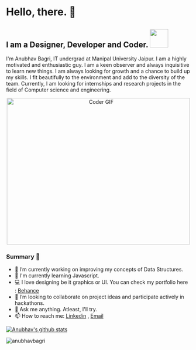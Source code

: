 # Hello, there. 👋
<!--- [![Twitter Badge](https://img.shields.io/badge/-@oyebagri-1ca0f1?style=flat-square&labelColor=1ca0f1&logo=twitter&logoColor=white&link=https://twitter.com/oyebagri)](https://twitter.com/oyebagri) [![Linkedin Badge](https://img.shields.io/badge/-AnubhavBagri-blue?style=flat-square&logo=Linkedin&logoColor=white&link=https://www.linkedin.com/in/anubhav-bagri-72a662190/)](https://www.linkedin.com/in/anubhav-bagri-72a662190/)
[![Gmail Badge](https://img.shields.io/badge/-anubhavbagri01@gmail.com-c14438?style=flat-square&logo=Gmail&logoColor=white&link=mailto:anubhavbagri01@gmail.com)](mailto:anubhavbagri01@gmail.com) -->

## I am a Designer, Developer and Coder. <img src="https://media.giphy.com/media/h741oEMnAUIILdX0kU/giphy.gif" width="50">

I'm Anubhav Bagri, IT undergrad at Manipal University Jaipur. I am a highly motivated and enthusiastic guy. I am a keen observer and always inquisitive to learn new things. I am always looking for growth and a chance to build up my skills. I fit beautifully to the environment and add to the diversity of the team. Currently, I am looking for internships and research projects in the field of Computer science and engineering.

<p  align="center"><img src="https://media.giphy.com/media/SWoSkN6DxTszqIKEqv/giphy.gif" alt="Coder GIF" width="500" height="400">

### Summary 👨‍
- 🔭 I’m currently working on improving my concepts of Data Structures.
- 🌱 I'm currently learning Javascript.
- 💻 I love designing be it graphics or UI. You can check my portfolio here : [Behance](https://www.behance.net/anubhavbagri)
- 👯 I’m looking to collaborate on project ideas and participate actively in hackathons.
- 💬 Ask me anything. Atleast, I'll try. 
- 📫 How to reach me: [Linkedin](https://www.linkedin.com/in/anubhav-bagri-72a662190/) , [Email](mailto:anubhavbagri01@gmail.com)

<!--- ![](https://github-readme-stats.vercel.app/api?username=anubhavbagri&show_icons=true)  -->
<a href="https://github.com/anubhavbagri">
 <img align="center" src="https://github-readme-stats.vercel.app/api?username=anubhavbagri&show_icons=true&theme=dracula&line_height=27" alt="Anubhav's github stats"/>
</a>
<!--- ![Visitor Badge](https://visitor-badge.laobi.icu/badge?page_id=anubhavbagri.anubhavbagri) -->

<p align="left"> <img src="https://komarev.com/ghpvc/?username=anubhavbagri&label=Profile Views&color=blue&style=plastic" alt="anubhavbagri" /> </p>
